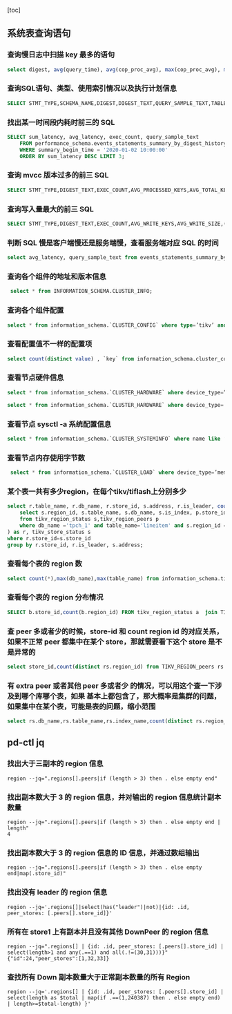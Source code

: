 [toc]

## 系统表查询语句
### 查询慢日志中扫描 key 最多的语句

```sql
select digest, avg(query_time), avg(cop_proc_avg), max(cop_proc_avg), min(cop_proc_avg), max(query_time), min(query_time), count(*), max(process_keys), min(process_keys) from slow_query group by digest order by max(process_keys) desc limit 10;
```

### 查询SQL语句、类型、使用索引情况以及执行计划信息

```sql
SELECT STMT_TYPE,SCHEMA_NAME,DIGEST,DIGEST_TEXT,QUERY_SAMPLE_TEXT,TABLE_NAMES,INDEX_NAMES,SAMPLE_USER,PLAN_DIGEST,PLAN FROM performance_schema.events_statements_summary_by_digest\G
```

### 找出某一时间段内耗时前三的 SQL

```sql
SELECT sum_latency, avg_latency, exec_count, query_sample_text
    FROM performance_schema.events_statements_summary_by_digest_history
    WHERE summary_begin_time = '2020-01-02 10:00:00' 
    ORDER BY sum_latency DESC LIMIT 3;
```

### 查询 mvcc 版本过多的前三 SQL

```sql
SELECT STMT_TYPE,DIGEST_TEXT,EXEC_COUNT,AVG_PROCESSED_KEYS,AVG_TOTAL_KEYS,(1 - AVG_PROCESSED_KEYS/AVG_TOTAL_KEYS) AS per from events_statements_summary_by_digest_history WHERE AVG_PROCESSED_KEYS != 0  order by (1 - AVG_PROCESSED_KEYS/AVG_TOTAL_KEYS) desc limit 3\G
```

### 查询写入量最大的前三 SQL

```sql
SELECT STMT_TYPE,DIGEST_TEXT,EXEC_COUNT,AVG_WRITE_KEYS,AVG_WRITE_SIZE,(AVG_WRITE_SIZE/AVG_WRITE_SIZE/AVG_WRITE_KEYS) from events_statements_summary_by_digest_history order by AVG_WRITE_SIZE desc limit 3\G
```

### 判断 SQL 慢是客户端慢还是服务端慢，查看服务端对应 SQL 的时间

```sql
select avg_latency, query_sample_text from events_statements_summary_by_digest where QUERY_SAMPLE_TEXT LIKE 'select buyer_id, item_id from `order`%'\G
```

### 查询各个组件的地址和版本信息

```sql
 select * from INFORMATION_SCHEMA.CLUSTER_INFO;
```

### 查询各个组件配置

```sql
select * from information_schema.`CLUSTER_CONFIG` where type=’tikv’ and `key` like ‘%max-sub%’;
```

### 查看配置值不一样的配置项

```sql
select count(distinct value) , `key` from information_schema.cluster_config group by `key` having count(distinct value) >1;
```

### 查看节点硬件信息

```sql
select * from information_schema.`CLUSTER_HARDWARE` where device_type=”cpu” and name in (“cpu-physical-cores”,”cpu-logical-cores”);

select * from information_schema.`CLUSTER_HARDWARE` where device_type=’disk’ and type =’tikv’ and name like ‘%used-percent%’
```

### 查看节点 sysctl -a 系统配置信息

```sql
select * from information_schema.`CLUSTER_SYSTEMINFO` where name like ‘%tcp_keepalive_time%’;
```

### 查看节点内存使用字节数

```sql
 select * from information_schema.`CLUSTER_LOAD` where device_type=’memory’ and name=’used’ and value !=0;
```

### 某个表一共有多少region，在每个tikv/tiflash上分别多少

```sql
select r.table_name, r.db_name, r.store_id, s.address, r.is_leader, count(*) as cnt from (
    select s.region_id, s.table_name, s.db_name, s.is_index, p.store_id, p.is_leader, p.status
    from tikv_region_status s,tikv_region_peers p
    where db_name ='tpch_1' and table_name='lineitem' and s.region_id = p.region_id
) as r, tikv_store_status s
where r.store_id=s.store_id
group by r.store_id, r.is_leader, s.address;
```

### 查看每个表的 region 数

```sql
select count(*),max(db_name),max(table_name) from information_schema.tikv_region_status where db_name='test' and table_name='t';
```

### 查看每个表的 region 分布情况

```sql
SELECT b.store_id,count(b.region_id) FROM tikv_region_status a  join TIKV_REGION_PEERS b on a.REGION_ID=b.REGION_ID  where a.db_name='test' and a.table_name='t1' and b.is_leader=1  and a.IS_INDEX=0 group by b.store_id;
```

### 查 peer 多或者少的时候，store-id 和 count region id 的对应关系，如果不正常 peer 都集中在某个 store，那就需要看下这个 store 是不是异常的

```sql
select store_id,count(distinct rs.region_id) from TIKV_REGION_peers rs join (select REGION_ID,count(distinct PEER_ID) from TIKV_REGION_PEERS group by REGION_ID having count(distinct PEER_ID)>3) s on rs.REGION_ID= s.region_id group by rs.store_id order by 2 desc ;
```

### 有 extra peer 或者其他 peer 多或者少 的情况，可以用这个查一下涉及到哪个库哪个表，如果 基本上都包含了，那大概率是集群的问题，如果集中在某个表，可能是表的问题，缩小范围

```sql
select rs.db_name,rs.table_name,rs.index_name,count(distinct rs.region_id) from TIKV_REGION_STATUS rs join (select REGION_ID,count(distinct PEER_ID) from TIKV_REGION_PEERS group by REGION_ID having count(distinct PEER_ID)>3) s on rs.REGION_ID= s.region_id group by rs.db_name,rs.table_name,rs.index_name;
```

## pd-ctl jq 

### 找出大于三副本的 region 信息

```
region --jq=".regions[].peers|if (length > 3) then . else empty end"
```

### 找出副本数大于 3 的 region 信息，并对输出的 region 信息统计副本数量

```
region --jq=".regions[].peers|if (length > 3) then . else empty end | length"
4
```

### 找出副本数大于 3 的 region 信息的 ID 信息，并通过数组输出

```
region --jq=".regions[].peers|if (length > 3) then . else empty end|map(.store_id)"
```

### 找出没有 leader 的 region 信息

```
region --jq='.regions[]|select(has("leader")|not)|{id: .id, peer_stores: [.peers[].store_id]}'
```

### 所有在 store1 上有副本并且没有其他 DownPeer 的 region 信息

```
region --jq=".regions[] | {id: .id, peer_stores: [.peers[].store_id] | select(length>1 and any(.==1) and all(.!=(30,31)))}"
{"id":24,"peer_stores":[1,32,33]}
```

### 查找所有 Down 副本数量大于正常副本数量的所有 Region

```
region --jq='.regions[] | {id: .id, peer_stores: [.peers[].store_id] | select(length as $total | map(if .==(1,240387) then . else empty end) | length>=$total-length) }'
```